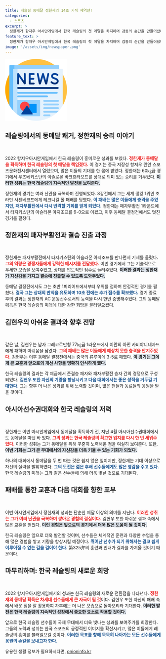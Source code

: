 ```yaml
---
title: 레슬링 동메달 정한재의 14초 기적 재역전!
categories:
  - 스포츠
excerpt: >
  정한재가 항저우 아시안게임에서 한국 레슬링의 첫 메달을 차지하며 감동의 순간을 만들어냈다. 그는 우즈베키스탄 상대와의 치열한 동메달 결정전에서 극적인 역전 승리로 동메달을 목에 걸며, 한국 레슬링의 저력을 과시했다.
feature_text: >
  정한재가 항저우 아시안게임에서 한국 레슬링의 첫 메달을 차지하며 감동의 순간을 만들어냈다. 그는 우즈베키스탄 상대와의 치열한 동메달 결정전에서 극적인 역전 승리로 동메달을 목에 걸며, 한국 레슬링의 저력을 과시했다.
image: '/assets/img/newspaper.png'
---
```


<p><img src="/assets/img/newspaper.png" alt="kimp 속보" /></p>

<h2 data-ke-size="size26">레슬링에서의 동메달 쾌거, 정한재의 승리 이야기</h2>

<p data-ke-size="size16">&nbsp;</p>

<p>2022 항저우아시안게임에서 한국 레슬링이 흥미로운 성과를 보였다. <b><span style="color: #ee2323;">정한재가 동메달을 획득하며 한국 레슬링의 첫 메달을 책임졌다.</span></b> 이 경기는 중국 저장성 항저우 린안 스포츠문화전시센터에서 열렸으며, 많은 이들의 기대를 한 몸에 받았다. 정한재는 60㎏급 경기에서 우즈베키스탄의 이슬로몬 바크흐라모프를 상대로 의미 있는 승리를 거두었다. <b><span style="background-color: #21538527;">이러한 성취는 한국 레슬링의 지속적인 발전을 보여준다.</span></b></p>

<p>정한재의 경기는 여러 난관을 극복하며 진행되었다. 8강전에서 그는 세계 랭킹 1위인 조라만 사센베코프에게 테크니컬 폴 패배를 당했다. <b><span style="color: #1a5490;">이 패배는 많은 이들에게 충격을 주었지만, 패자부활전에서 다시 반격할 기회를 얻게 되었다.</span></b> 정한재는 패자부활전 1라운드에서 타지키스탄의 아슬라몬 아지조프를 9-0으로 이겼고, 이후 동메달 결정전에서도 멋진 경기를 펼쳤다. </p>

<h2 data-ke-size="size26">정한재의 패자부활전과 결승 진출 과정</h2>

<p data-ke-size="size16">&nbsp;</p>

<p>정한재는 패자부활전에서 타지키스탄의 아슬라몬 아지조프를 만나면서 기세를 올렸다. <b><span style="color: #ee2323;">그의 역량은 경쟁자들에게 강력한 메시지를 전달했다.</span></b> 이번 경기에서 그는 기술적으로 우세한 모습을 보여주었고, 상대를 압도적인 점수로 눌러주었다. <b><span style="background-color: #21538527;">이러한 결과는 정한재가 자신감을 가지고 결승에 진출할 수 있도록 도와주었다.</span></b></p>

<p>동메달 결정전에서도 그는 초반 1피리어드에서부터 우위를 점하며 안정적인 경기를 펼쳤다. <b><span style="color: #1a5490;">결국 그는 상대의 반칙을 유도하며 10초 전에는 추가 점수를 확보했다.</span></b> 경기 종료 후의 결과는 정한재의 AC 운동선수로서의 능력을 다시 한번 증명해주었다. 그의 동메달 획득은 한국 레슬링의 미래에 대한 강한 희망을 불러일으켰다.</p>

<h2 data-ke-size="size26">김현우의 아쉬운 결과와 향후 전망</h2>

<p data-ke-size="size16">&nbsp;</p>

<p>같은 날, 김현우는 남자 그레코로만형 77㎏급 1라운드에서 이란의 아민 카비야니네자드에게 패하며 아쉬움을 남겼다. <b><span style="color: #ee2323;">그의 패배는 많은 이들에게 예상치 못한 충격을 안겨주었다.</span></b> 김현우는 이후 동메달 결정전에서는 중국의 류루이에 3-5로 패했다. <b><span style="background-color: #21538527;">이 경기는 그에게 큰 교훈과 앞으로의 개선 사항을 명확히 인식하게 했다.</span></b></p>

<p>한국 레슬링의 결과는 각 체급에서 준결승 패자와 패자부활전 승자 간의 경쟁으로 구성되었다. <b><span style="color: #1a5490;">김현우 또한 자신의 기량을 향상시키고 다음 대회에서는 좋은 성적을 거두길 기대한다.</span></b> 그는 향후 더 나은 성과를 위해 노력할 것이며, 많은 팬들과 동료들의 응원을 받을 것이다.</p>

<h2 data-ke-size="size26">아시아선수권대회와 한국 레슬링의 저력</h2>

<p data-ke-size="size16">&nbsp;</p>

<p>정한재는 이번 아시안게임에서 동메달을 획득하기 전, 지난 4월 아시아선수권대회에서도 동메달을 따낸 바 있다. <b><span style="color: #ee2323;">그의 성과는 한국 레슬링의 확고한 입지를 다시 한 번 세워주었다.</span></b> 이러한 성취는 그가 동메달을 위해 꾸준히 노력해온 점을 여실히 보여준다. 또한, <b><span style="background-color: #21538527;">이번 기회는 그가 큰 무대에서의 자신감을 더욱 키울 수 있는 기회가 되었다.</span></b></p>

<p>하나의 대회에서 동메달을 두 번 따는 것은 쉽지 않은 일이지만, 정한재는 기대 이상으로 자신의 실력을 발휘하였다. <b><span style="color: #1a5490;">그의 도전은 젊은 후배 선수들에게도 많은 영감을 주고 있다.</span></b> 한국 레슬링의 미래는 그와 같은 선수들에 의해 더욱 빛날 것으로 기대된다. </p>

<h2 data-ke-size="size26">패배를 통한 교훈과 다음 대회를 향한 포부</h2>

<p data-ke-size="size16">&nbsp;</p>

<p>이번 아시안게임에서 정한재의 성과는 단순한 메달 이상의 의미를 지닌다. <b><span style="color: #ee2323;">이러한 성취는 그가 여러 난관을 극복하며 쌓아온 경험의 결실이다.</span></b> 김현우 또한 아쉬운 결과 속에서 많은 교훈을 얻었다. <b><span style="background-color: #21538527;">이런 경험은 앞으로의 경기에서 더욱 많은 도움이 될 것이다.</span></b> </p>

<p>한국 레슬링은 앞으로 더욱 발전할 것이며, 선수들은 체계적인 훈련과 다양한 수업을 통해 많은 경험을 쌓고 기량을 향상시킬 예정이다. <b><span style="color: #1a5490;">뛰어난 선수가 되기 위해서는 결코 쉽게 이루어질 수 없는 길을 걸어야 한다.</span></b> 第325弁의 훈련과 인내가 결과를 가져올 것이기 때문이다. </p>

<h2 data-ke-size="size26">마무리하며: 한국 레슬링의 새로운 희망</h2>

<p data-ke-size="size16">&nbsp;</p>

<p>2022 항저우아시안게임에서의 성과는 한국 레슬링의 새로운 전환점을 나타낸다. <b><span style="color: #ee2323;">정한재의 동메달 획득은 차세대 선수들에게 큰 자극이 될 것</span></b>이다. 김현우 또한 자신의 패배 속에서 배운 점을 잘 활용하여 차후에는 더 나은 모습으로 돌아오리라 기대한다. <b><span style="background-color: #21538527;">이러한 발전은 한국 레슬링의 지속적인 성장에서 중요한 요소로 작용할 것이다.</span></b></p>

<p>앞으로 한국 레슬링 선수들이 국제 무대에서 더욱 빛나는 성과를 보여주기를 희망한다. 그들의 노력과 성취는 한국 스포츠의 긍정적인 이미지를 확산시키고, 많은 이들에게 레슬링의 흥미를 불러일으킬 것이다. <b><span style="color: #1a5490;">이러한 목표를 향해 묵묵히 나아가는 모든 선수들에게 응원의 손길을 보내고자 한다.</span></b></p>
유용한 생활 정보가 필요하시다면, <a href="https://onioninfo.kr" rel="dofollow">onioninfo.kr</a>


